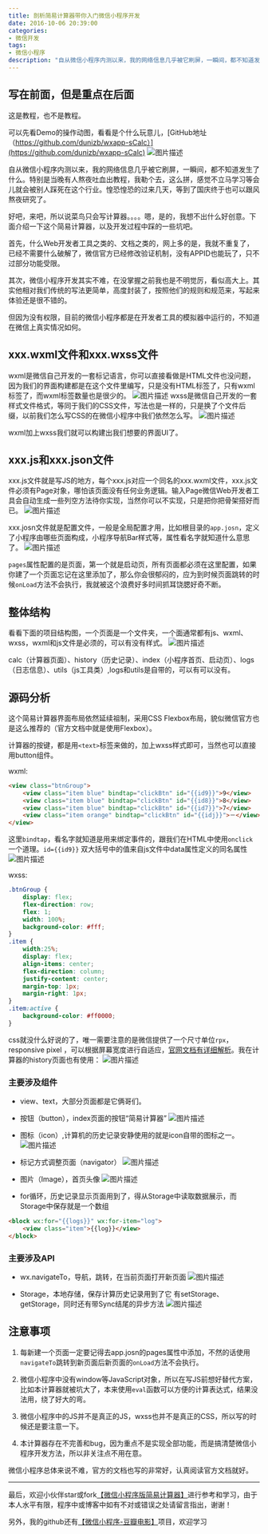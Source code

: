 ```yaml
---
title: 剖析简易计算器带你入门微信小程序开发
date: 2016-10-06 20:39:00
categories:
- 微信开发
tags:
- 微信小程序
description: "自从微信小程序内测以来，我的网络信息几乎被它刷屏，一瞬间，都不知道发生了什么。特别是当晚有人熬夜吐血出教程，我勒个去，这么拼，感觉不立马学习等会儿就会被别人踩死在这个行业。惶恐惶恐的过来几天，等到了国庆终于也可以跟风熬夜研究了。"
---
```


## 写在前面，但是重点在后面

这是教程，也不是教程。

可以先看Demo的操作动图，看看是个什么玩意儿，[GitHub地址（https://github.com/dunizb/wxapp-sCalc）](https://github.com/dunizb/wxapp-sCalc)
![图片描述][1]

自从微信小程序内测以来，我的网络信息几乎被它刷屏，一瞬间，都不知道发生了什么。特别是当晚有人熬夜吐血出教程，我勒个去，这么拼，感觉不立马学习等会儿就会被别人踩死在这个行业。惶恐惶恐的过来几天，等到了国庆终于也可以跟风熬夜研究了。

好吧，来吧，所以说菜鸟只会写计算器。。。。嗯，是的，我想不出什么好创意。下面介绍一下这个简易计算器，以及开发过程中踩的一些坑吧。

首先，什么Web开发者工具之类的、文档之类的，网上多的是，我就不重复了，已经不需要什么破解了，微信官方已经修改验证机制，没有APPID也能玩了，只不过部分功能受限。

其次，微信小程序开发其实不难，在没掌握之前我也是不明觉厉，看似高大上。其实他相对我们传统的写法更简单，高度封装了，按照他们的规则和规范来，写起来体验还是很不错的。

但因为没有权限，目前的微信小程序都是在开发者工具的模拟器中运行的，不知道在微信上真实情况如何。

## xxx.wxml文件和xxx.wxss文件

wxml是微信自己开发的一套标记语言，你可以直接看做是HTML文件也没问题，因为我们的界面构建都是在这个文件里编写，只是没有HTML标签了，只有wxml标签了，而wxml标签数量也是很少的。
![图片描述][2]
wxss是微信自己开发的一套样式文件格式，等同于我们的CSS文件，写法也是一样的，只是换了个文件后缀，以前我们怎么写CSS的在微信小程序中我们依然怎么写。
![图片描述][3]

wxml加上wxss我们就可以构建出我们想要的界面UI了。

## xxx.js和xxx.json文件

xxx.js文件就是写JS的地方，每个xxx.js对应一个同名的xxx.wxml文件，xxx.js文件必须有Page对象，哪怕该页面没有任何业务逻辑。输入Page微信Web开发者工具会自动生成一些列空方法待你实现，当然你可以不实现，只是把你把骨架搭好而已。
![图片描述][4]

xxx.josn文件就是配置文件，一般是全局配置才用，比如根目录的`app.josn`，定义了小程序由哪些页面构成，小程序导航Bar样式等，属性看名字就知道什么意思了。
![图片描述][5]

`pages`属性配置的是页面，第一个就是启动页，所有页面都必须在这里配置，如果你建了一个页面忘记在这里添加了，那么你会很郁闷的，应为到时候页面跳转的时候`onLoad`方法不会执行，我就被这个浪费好多时间抓耳饶腮好奇不断。

## 整体结构

看看下面的项目结构图，一个页面是一个文件夹，一个面通常都有js、wxml、wxss，wxml和js文件是必须的，可以有没有样式。
![图片描述][6]

calc（计算器页面）、history（历史记录）、index（小程序首页、启动页）、logs（日志信息）、utils（js工具类）,logs和utils是自带的，可以有可以没有。

## 源码分析

这个简易计算器界面布局依然延续祖制，采用CSS Flexbox布局，貌似微信官方也是这么推荐的（官方文档中就是使用Flexbox）。

计算器的按键，都是用`<text>`标签来做的，加上wxss样式即可，当然也可以直接用button组件。

wxml:
```html
<view class="btnGroup">
    <view class="item blue" bindtap="clickBtn" id="{{id9}}">9</view>
    <view class="item blue" bindtap="clickBtn" id="{{id8}}">8</view>
    <view class="item blue" bindtap="clickBtn" id="{{id7}}">7</view>
    <view class="item orange" bindtap="clickBtn" id="{{idj}}">－</view>
</view>
```
这里`bindtap`，看名字就知道是用来绑定事件的，跟我们在HTML中使用`onclick`一个道理。`id={{id9}}` 双大括号中的值来自js文件中data属性定义的同名属性
![图片描述][7]

wxss:
```css
.btnGroup {
    display: flex;
    flex-direction: row;
    flex: 1;
    width: 100%;
    background-color: #fff;
}
.item {
    width:25%;
    display: flex;
    align-items: center;
    flex-direction: column;
    justify-content: center;
    margin-top: 1px;
    margin-right: 1px;
}
.item:active {
    background-color: #ff0000;
}
```
css就没什么好说的了，唯一需要注意的是微信提供了一个尺寸单位`rpx`，responsive pixel ，可以根据屏幕宽度进行自适应，[官网文档有详细解析](https://mp.weixin.qq.com/debug/wxadoc/dev/framework/view/wxss.html)。我在计算器的history页面也有使用：
![图片描述][8]

### 主要涉及组件

+ view、text，大部分页面都是它俩哥们。
+ 按钮（button），index页面的按钮“简易计算器”
![图片描述][9]

+ 图标（icon）,计算机的历史记录安静使用的就是icon自带的图标之一。
![图片描述][10]

+ 标记方式调整页面（navigator）
![图片描述][11]

+ 图片（Image），首页头像
![图片描述][12]

+ for循环，历史记录显示页面用到了，得从Storage中读取数据展示，而Storage中保存就是一个数组
```html
<block wx:for="{{logs}}" wx:for-item="log">
    <view class="item">{{log}}</view>
</block>
```

### 主要涉及API

+ wx.navigateTo，导航，跳转，在当前页面打开新页面
![图片描述][13]

+ Storage，本地存储，保存计算历史记录用到了它
有setStorage、getStorage，同时还有带Sync结尾的异步方法
![图片描述][14]

## 注意事项

1. 每新建一个页面一定要记得去app.josn的pages属性中添加，不然的话使用`navigateTo`跳转到新页面后新页面的`onLoad`方法不会执行。

2. 微信小程序中没有window等JavaScript对象，所以在写JS前想好替代方案，比如本计算器就被坑大了，本来使用`eval`函数可以方便的计算表达式，结果没法用，绕了好大的弯。

3. 微信小程序中的JS并不是真正的JS，wxss也并不是真正的CSS，所以写的时候还是要注意一下。

4. 本计算器存在不完善和bug，因为重点不是实现全部功能，而是搞清楚微信小程序开发方法，所以非关注点不用在意。

微信小程序总体来说不难，官方的文档也写的非常好，认真阅读官方文档就好。

******************
最后，欢迎小伙伴star或fork[【微信小程序版简易计算器】](https://github.com/dunizb/wxapp-sCalc)进行参考和学习，由于本人水平有限，程序中或博客中如有不对或错误之处请留言指出，谢谢！

另外，我的github还有[【微信小程序-豆瓣电影】](https://github.com/dunizb/wxapp-movie)项目，欢迎学习



  [1]: http://img.mukewang.com/57efda8900019bef00410570.gif
  [2]: http://img.mukewang.com/57efd975000101ee11100482.png
  [3]: http://img.mukewang.com/57efd97e00016c8609480490.png
  [4]: http://img.mukewang.com/57efd9880001a92609540582.png
  [5]: http://img.mukewang.com/57efd9910001298408830465.png
  [6]: http://img.mukewang.com/57efd9990001919d03620738.png
  [7]: http://img.mukewang.com/57efd9a300015be305390311.png
  [8]: http://img.mukewang.com/57efd9ab0001570f06250434.png
  [9]: http://img.mukewang.com/57efd9b40001296c11970327.png
  [10]: http://img.mukewang.com/57efd9bb00015a6307580197.png
  [11]: http://img.mukewang.com/57efd9c20001e3ca09360230.png
  [12]: http://img.mukewang.com/57efd9ca00017eaf09070261.png
  [13]: http://img.mukewang.com/57efd9d1000184fd08110253.png
  [14]: http://img.mukewang.com/57efd9d80001f7fa08990303.png